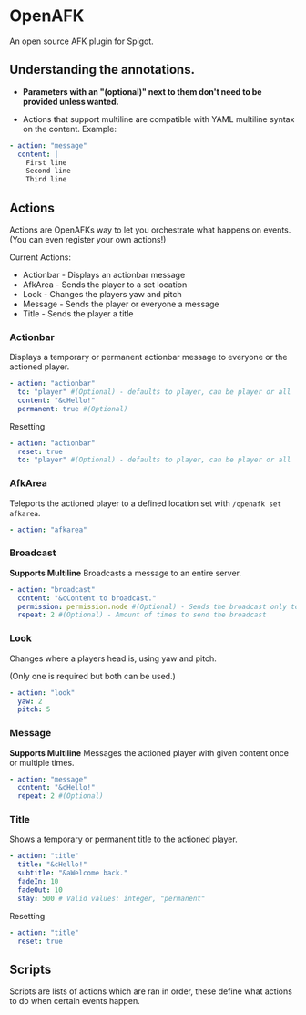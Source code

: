 # OpenAFK
An open source AFK plugin for Spigot.

## Understanding the annotations.
* **Parameters with an "(optional)" next to them don't need to be provided unless wanted.**

* Actions that support multiline are compatible with YAML multiline syntax on the content.
Example:
```yaml
- action: "message"
  content: |
    First line
    Second line
    Third line
```

## Actions
Actions are OpenAFKs way to let you orchestrate what happens on events. (You can even register your own actions!)

Current Actions:
* Actionbar - Displays an actionbar message
* AfkArea - Sends the player to a set location
* Look - Changes the players yaw and pitch
* Message - Sends the player or everyone a message
* Title - Sends the player a title



### Actionbar
Displays a temporary or permanent actionbar message to everyone or the actioned player.
```yaml
- action: "actionbar"
  to: "player" #(Optional) - defaults to player, can be player or all
  content: "&cHello!"
  permanent: true #(Optional)
```

Resetting
```yaml
- action: "actionbar"
  reset: true
  to: "player" #(Optional) - defaults to player, can be player or all
```

### AfkArea
Teleports the actioned player to a defined location set with `/openafk set afkarea`.
```yaml
- action: "afkarea"
```

### Broadcast
**Supports Multiline**
Broadcasts a message to an entire server.
```yaml
- action: "broadcast"
  content: "&cContent to broadcast."
  permission: permission.node #(Optional) - Sends the broadcast only to people with this permission
  repeat: 2 #(Optional) - Amount of times to send the broadcast
```
### Look
Changes where a players head is, using yaw and pitch.

(Only one is required but both can be used.)
```yaml
- action: "look"
  yaw: 2
  pitch: 5
```

### Message
**Supports Multiline**
Messages the actioned player with given content once or multiple times.
```yaml
- action: "message"
  content: "&cHello!"
  repeat: 2 #(Optional)
```

### Title
Shows a temporary or permanent title to the actioned player.
```yaml
- action: "title"
  title: "&cHello!"
  subtitle: "&aWelcome back."
  fadeIn: 10
  fadeOut: 10
  stay: 500 # Valid values: integer, "permanent"
```

Resetting
```yaml
- action: "title"
  reset: true
```

## Scripts
Scripts are lists of actions which are ran in order, these define what actions to do when certain events happen.
